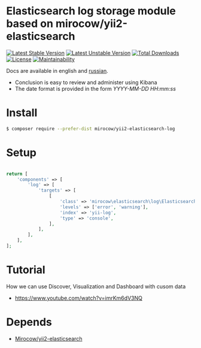 # Elasticsearch log storage module based on mirocow/yii2-elasticsearch

[![Latest Stable Version](https://poser.pugx.org/mirocow/yii2-elasticsearch-log/v/stable)](https://packagist.org/packages/mirocow/yii2-elasticsearch-log) 
[![Latest Unstable Version](https://poser.pugx.org/mirocow/yii2-elasticsearch-log/v/unstable)](https://packagist.org/packages/mirocow/yii2-elasticsearch-log) 
[![Total Downloads](https://poser.pugx.org/mirocow/yii2-elasticsearch-log/downloads)](https://packagist.org/packages/mirocow/yii2-elasticsearch-log) [![License](https://poser.pugx.org/mirocow/yii2-elasticsearch-log/license)](https://packagist.org/packages/mirocow/yii2-elasticsearch-log)
[![Maintainability](https://api.codeclimate.com/v1/badges/fdb8ceb634a97a184f90/maintainability)](https://codeclimate.com/github/Mirocow/yii2-elasticsearch-log/maintainability)

Docs are available in english and [russian](README.ru.md).

* Conclusion is easy to review and administer using Kibana
* The date format is provided in the form *YYYY-MM-DD HH:mm:ss*

# Install

```bash
$ composer require --prefer-dist mirocow/yii2-elasticsearch-log
```

# Setup

```php

return [
    'components' => [
        'log' => [
            'targets' => [
                [
                    'class' => 'mirocow\elasticsearch\log\ElasticsearchTarget',
                    'levels' => ['error', 'warning'],
                    'index' => 'yii-log',
                    'type' => 'console',
                ],
            ],
        ],
    ],
];
```

# Tutorial

How we can use Discover, Visualization and Dashboard with cusom data
* https://www.youtube.com/watch?v=imrKm6dV3NQ

# Depends

* [Mirocow/yii2-elasticsearch](https://github.com/Mirocow/yii2-elasticsearch)
